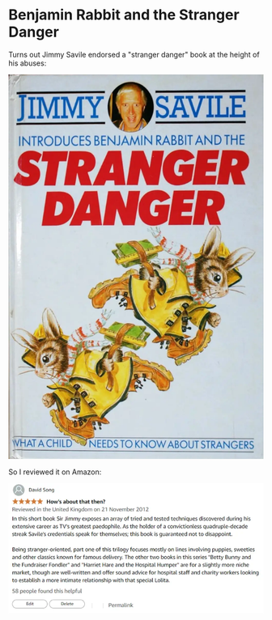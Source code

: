 # Benjamin Rabbit and the Stranger Danger

Turns out Jimmy Savile endorsed a "stranger danger" book at the height of his
abuses:

![Stranger Danger](benjamin.webp)

So I reviewed it on Amazon:

[![review](sir-james.webp)](https://www.amazon.co.uk/review/R5OMZTF1XQIYQ/)
